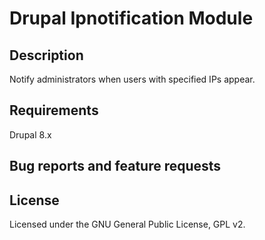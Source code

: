 Drupal Ipnotification Module
========================================

## Description
Notify administrators when users with specified IPs appear.

## Requirements
Drupal 8.x

## Bug reports and feature requests

## License
Licensed under the GNU General Public License, GPL v2.
